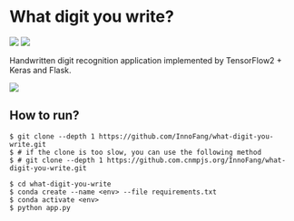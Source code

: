 # What digit you write?

![](https://img.shields.io/badge/TensorFlow-2.1-orange) ![](https://img.shields.io/badge/Python-3.7-blue)

Handwritten digit recognition application implemented by TensorFlow2 + Keras and Flask.

![](https://cdn.jsdelivr.net/gh/innofang/jotter/source/waht-digit-you-write/screencast.gif)

## How to run?

```
$ git clone --depth 1 https://github.com/InnoFang/what-digit-you-write.git
$ # if the clone is too slow, you can use the following method
$ # git clone --depth 1 https://github.com.cnmpjs.org/InnoFang/what-digit-you-write.git 

$ cd what-digit-you-write
$ conda create --name <env> --file requirements.txt
$ conda activate <env>
$ python app.py
```
